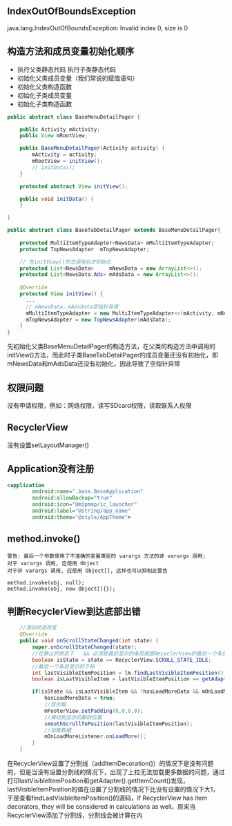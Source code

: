 ## IndexOutOfBoundsException

java.lang.IndexOutOfBoundsException: Invalid index 0, size is 0

## 构造方法和成员变量初始化顺序

- 执行父类静态代码 执行子类静态代码
- 初始化父类成员变量（我们常说的赋值语句）
- 初始化父类构造函数
- 初始化子类成员变量
- 初始化子类构造函数

```java
public abstract class BaseMenuDetailPager {

	public Activity mActivity;
	public View mRootView;

	public BaseMenuDetailPager(Activity activity) {
		mActivity = activity;
		mRootView = initView();
		// initData();
	}

	protected abstract View initView();

	public void initData() {
	}

}
```

```java
public abstract class BaseTabDetailPager extends BaseMenuDetailPager{
    
  	protected MultiItemTypeAdapter<NewsData> mMultiItemTypeAdapter;
    protected TopNewsAdapter  mTopNewsAdapter;

  	// 在initView()方法调用后才初始化
    protected List<NewsData>     mNewsData = new ArrayList<>();
    protected List<NewsData.Ads> mAdsData = new ArrayList<>();
  
    @Override
    protected View initView() {
      ...
      // mNewsData，mAdsData空指针异常
      mMultiItemTypeAdapter = new MultiItemTypeAdapter<>(mActivity, mNewsData);
      mTopNewsAdapter = new TopNewsAdapter(mAdsData);
    }
}
```

先初始化父类BaseMenuDetailPager的构造方法，在父类的构造方法中调用的initView()方法，而此时子类BaseTabDetailPager的成员变量还没有初始化，即mNewsData和mAdsData还没有初始化，因此导致了空指针异常

## 权限问题

没有申请权限，例如：网络权限，读写SDcard权限，读取联系人权限

## RecyclerView

没有设置setLayoutManager()

## Application没有注册

```xml
<application
        android:name=".base.BaseApplication"
        android:allowBackup="true"
        android:icon="@mipmap/ic_launcher"
        android:label="@string/app_name"
        android:theme="@style/AppTheme">
```
## method.invoke()
```
警告: 最后一个参数使用了不准确的变量类型的 varargs 方法的非 varargs 调用;
对于 varargs 调用, 应使用 Object
对于非 varargs 调用, 应使用 Object[], 这样也可以抑制此警告
```
```
method.invoke(obj, null);
method.invoke(obj, new Object[]{});
```
## 判断RecyclerView到达底部出错

```java
    //滑动状态改变
    @Override
    public void onScrollStateChanged(int state) {
        super.onScrollStateChanged(state);
        //在静止的状态下   && 必须是最后显示的条目就是RecyclerView的最后一个条目 && 没有在加载更多的数据
        boolean isState = state == RecyclerView.SCROLL_STATE_IDLE;
        //最后一个条目显示的下标
        int lastVisibleItemPosition = lm.findLastVisibleItemPosition();
        boolean isLastVisibleItem = lastVisibleItemPosition == getAdapter().getItemCount() - 1;

        if(isState && isLastVisibleItem && !hasLoadMoreData && mOnLoadMoreListener != null){
            hasLoadMoreData = true;
            //显示脚
            mFooterView.setPadding(0,0,0,0);
            //滑动到显示的脚的位置
            smoothScrollToPosition(lastVisibleItemPosition);
            //加载数据
            mOnLoadMoreListener.onLoadMore();
        }
    }
```

在RecyclerView设置了分割线（addItemDecoration()）的情况下是没有问题的，但是当没有设置分割线的情况下，出现了上拉无法加载更多数据的问题，通过打印lastVisibleItemPosition和getAdapter().getItemCount()发现，lastVisibleItemPosition的值在设置了分割线的情况下比没有设置的情况下大1，于是查看findLastVisibleItemPosition()的源码，If RecyclerView has item decorators, they will be considered in calculations as well。原来当RecyclerView添加了分割线，分割线会被计算在内

